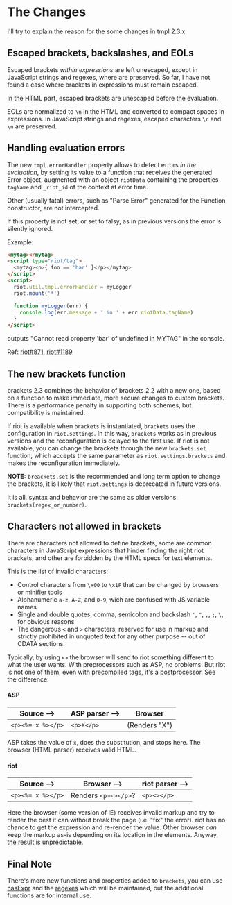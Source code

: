 
# The Changes

I'll try to explain the reason for the some changes in tmpl 2.3.x

## Escaped brackets, backslashes, and EOLs

Escaped brackets _within expressions_ are left unescaped, except in JavaScript strings and regexes, where are preserved. So far, I have not found a case where brackets in expressions must remain escaped.

In the HTML part, escaped brackets are unescaped before the evaluation.

EOLs are normalized to `\n` in the HTML and converted to compact spaces in expressions.
In JavaScript strings and regexes, escaped characters `\r` and `\n` are preserved.

## Handling evaluation errors

The new `tmpl.errorHandler` property allows to detect errors _in the evaluation_, by setting its value to a function that receives the generated Error object, augmented with an object `riotData` containing the properties `tagName` and `_riot_id` of the context at error time.

Other (usually fatal) errors, such as "Parse Error" generated for the Function constructor, are not intercepted.

If this property is not set, or set to falsy, as in previous versions the error is silently ignored.

Example:
```html
<mytag></mytag>
<script type="riot/tag">
  <mytag><p>{ foo == 'bar' }</p></mytag>
</script>
<script>
  riot.util.tmpl.errorHandler = myLogger
  riot.mount('*')

  function myLogger(err) {
    console.log(err.message + ' in ' + err.riotData.tagName)
  }
</script>
```
outputs "Cannot read property 'bar' of undefined in MYTAG" in the console.

Ref: [riot#871](https://github.com/riot/riot/issues/871), [riot#1189](https://github.com/riot/riot/issues/1189)

## The new brackets function

brackets 2.3 combines the behavior of brackets 2.2 with a new one, based on a function to make immediate, more secure changes to custom brackets. There is a performance penalty in supporting both schemes, but compatibility is maintained.

If riot is available when `brackets` is instantiated, `brackets` uses the configuration in `riot.settings`. In this way, `brackets` works as in previous versions and the reconfiguration is delayed to the first use.
If riot is not available, you can change the brackets through the new `brackets.set` function, which accepts the same parameter as `riot.settings.brackets` and makes the reconfiguration immediately.

**NOTE:**
`breackets.set` is the recommended and long term option to change the brackets, it is likely that `riot.settings` is deprecated in future versions.

It is all, syntax and behavior are the same as older versions: `brackets(regex_or_number)`.

## Characters not allowed in brackets

There are characters not allowed to define brackets, some are common characters in JavaScript expressions that hinder finding the right riot brackets, and other are forbidden by the HTML specs for text elements.

This is the list of invalid characters:

- Control characters from `\x00` to `\x1F` that can be changed by browsers or minifier tools
- Alphanumeric `a-z`, `A-Z`, and `0-9`, wich are confused with JS variable names
- Single and double quotes, comma, semicolon and backslash `'`, `"`, `,`, `;`, `\`, for obvious reasons
- The dangerous `<` and `>` characters, reserved for use in markup and strictly prohibited in unquoted text for any other purpose -- out of CDATA sections.

Typically, by using `<>` the browser will send to riot something different to what the user wants. With preprocessors such as ASP, no problems. But riot is not one of them, even with precompiled tags, it's a postprocessor. See the difference:

#### ASP

Source &#x2013;>   | ASP parser &#x2013;> | Browser
-------------------|----------------|-----------
`<p><%= x %></p>`  |    `<p>X</p>`  |  (Renders "X")  

ASP takes the value of `x`, does the substitution, and stops here. The browser (HTML parser) receives valid HTML.

#### riot

Source &#x2013;>  | Browser &#x2013;>    | riot parser &#x2013;>
------------------|----------------------|----------------
`<p><%= x %></p>` | Renders `<p><></p>`? | `<p><></p>`

Here the browser (some version of IE) receives invalid markup and try to render the best it can without break the page (i.e. "fix" the error). riot has no chance to get the expression and re-render the value. Other browser _can_ keep the markup as-is depending on its location in the elements. Anyway, the result is unpredictable.

## Final Note

There's more new functions and properties added to `brackets`, you can use [hasExpr](https://github.com/riot/tmpl/blob/dev/doc/API.md#hasexpr-function) and the [regexes](https://github.com/riot/tmpl/blob/dev/doc/API.md#r_mlcomms-property) which will be maintained, but the additional functions are for internal use.
